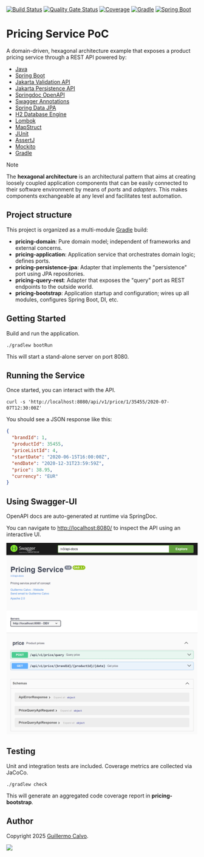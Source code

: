 
[![Build Status][BADGE_BUILD_STATUS]][BUILD_STATUS]
[![Quality Gate Status][BADGE_QUALITY_GATE]][QUALITY_GATE]
[![Coverage][BADGE_CODE_COVERAGE]][CODE_COVERAGE]
[![Gradle][BADGE_GRADLE]][GRADLE]
[![Spring Boot][BADGE_SPRING_BOOT]][SPRING_BOOT]


# Pricing Service PoC

A domain-driven, hexagonal architecture example that exposes a product pricing service through a REST API powered by:

- [Java](https://www.oracle.com/java/)
- [Spring Boot][SPRING_BOOT]
- [Jakarta Validation API](https://beanvalidation.org/)
- [Jakarta Persistence API](https://jakarta.ee/specifications/persistence/3.2/)
- [Springdoc OpenAPI](https://springdoc.org/)
- [Swagger Annotations](https://swagger.io/)
- [Spring Data JPA](https://spring.io/projects/spring-data-jpa)
- [H2 Database Engine](https://www.h2database.com/)
- [Lombok](https://projectlombok.org/)
- [MapStruct](https://mapstruct.org/)
- [JUnit](https://junit.org/)
- [AssertJ](https://assertj.github.io/)
- [Mockito](https://site.mockito.org/)
- [Gradle][GRADLE]

> [!NOTE]
> The **hexagonal architecture** is an architectural pattern that aims at creating loosely coupled application
> components that can be easily connected to their software environment by means of *ports* and *adapters*.
> This makes components exchangeable at any level and facilitates test automation.

## Project structure

This project is organized as a multi-module [Gradle][GRADLE] build:

- **pricing-domain**: Pure domain model; independent of frameworks and external concerns.
- **pricing-application**: Application service that orchestrates domain logic; defines ports.
- **pricing-persistence-jpa**: Adapter that implements the "persistence" port using JPA repositories.
- **pricing-query-rest**: Adapter that exposes the "query" port as REST endpoints to the outside world.
- **pricing-bootstrap**: Application startup and configuration; wires up all modules, configures Spring Boot, DI, etc.


## Getting Started

Build and run the application.

```shell
./gradlew bootRun
```

This will start a stand-alone server on port 8080.


## Running the Service

Once started, you can interact with the API.

```shell
curl -s 'http://localhost:8080/api/v1/price/1/35455/2020-07-07T12:30:00Z'
```

You should see a JSON response like this:

```json
{
  "brandId": 1,
  "productId": 35455,
  "priceListId": 4,
  "startDate": "2020-06-15T16:00:00Z",
  "endDate": "2020-12-31T23:59:59Z",
  "price": 38.95,
  "currency": "EUR"
}
```


## Using Swagger-UI

OpenAPI docs are auto-generated at runtime via SpringDoc.

You can navigate to <http://localhost:8080/> to inspect the API using an interactive UI.

![Swagger-UI](swagger-ui.png)


## Testing

Unit and integration tests are included. Coverage metrics are collected via JaCoCo.

```shell
./gradlew check
```

This will generate an aggregated code coverage report in **pricing-bootstrap**.


## Author

Copyright 2025 [Guillermo Calvo][AUTHOR].

[![][GUILLERMO_IMAGE]][GUILLERMO]


[AUTHOR]:                       https://github.com/guillermocalvo/
[BADGE_BUILD_STATUS]:           https://github.com/guillermocalvo/pricing-service-poc/workflows/Build/badge.svg
[BADGE_CODE_COVERAGE]:          https://sonarcloud.io/api/project_badges/measure?project=guillermocalvo_pricing-service-poc&metric=coverage
[BADGE_GRADLE]:                 https://img.shields.io/badge/Gradle-1FAEC9?logo=Gradle&logoColor=white
[BADGE_QUALITY_GATE]:           https://sonarcloud.io/api/project_badges/measure?project=guillermocalvo_pricing-service-poc&metric=alert_status
[BADGE_SPRING_BOOT]:            https://img.shields.io/badge/Spring%20Boot-6DB33F?logo=Spring&logoColor=white
[BUILD_STATUS]:                 https://github.com/guillermocalvo/pricing-service-poc/actions?query=workflow%3ABuild
[CODE_COVERAGE]:                https://sonarcloud.io/component_measures?id=guillermocalvo_pricing-service-poc&metric=coverage&view=list
[GRADLE]:                       https://gradle.org/
[GUILLERMO]:                    https://guillermo.dev/
[GUILLERMO_IMAGE]:              https://guillermo.dev/assets/images/thumb.png
[QUALITY_GATE]:                 https://sonarcloud.io/dashboard?id=guillermocalvo_pricing-service-poc
[SPRING_BOOT]:                  https://spring.io/projects/spring-boot
